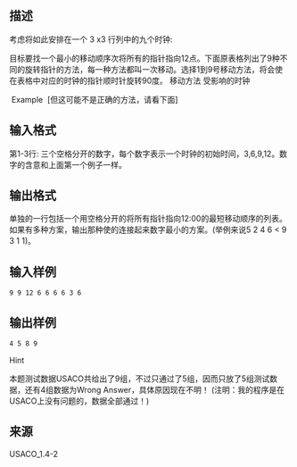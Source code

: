 ## 描述

<p> 考虑将如此安排在一个 3 x3 行列中的九个时钟: <img src="/JudgeOnline/upload/image/20170720/20170720152224_63716.gif" alt="" />  </p> <p> 目标要找一个最小的移动顺序次将所有的指针指向12点。下面原表格列出了9种不同的旋转指针的方法，每一种方法都叫一次移动。选择1到9号移动方法，将会使在表格中对应的时钟的指针顺时针旋转90度。 移动方法 受影响的时钟 <img src="/JudgeOnline/upload/image/20170720/20170720152442_26882.png" alt="" /> </p> <p>  Example <img src="/JudgeOnline/upload/image/20170720/20170720152847_74763.png" alt="" /> [但这可能不是正确的方法，请看下面] </p>

## 输入格式

第1-3行: 三个空格分开的数字，每个数字表示一个时钟的初始时间，3,6,9,12。数字的含意和上面第一个例子一样。

## 输出格式

单独的一行包括一个用空格分开的将所有指针指向12:00的最短移动顺序的列表。 如果有多种方案，输出那种使的连接起来数字最小的方案。(举例来说5 2 4 6 < 9 3 1 1)。

## 输入样例

```plaintext
9 9 12 6 6 6 6 3 6 
```

## 输出样例

```plaintext
4 5 8 9
```

Hint

本题测试数据USACO共给出了9组，不过只通过了5组，因而只放了5组测试数据，还有4组数据为Wrong Answer，具体原因现在不明！ (注明：我的程序是在USACO上没有问题的，数据全部通过！)

## 来源

USACO_1.4-2

